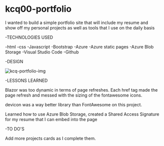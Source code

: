# kcq00-portfolio

I wanted to build a simple portfolio site that will include my resume and show off my personal projects as well as tools that I use on the daily basis

-TECHNOLOGIES USED

-html
-css
-Javascript
-Bootstrap
-Azure
-Azure static pages
-Azure Blob Storage
-Visual Studio Code
-Github

-DESIGN

![kcq-portfolio-img](https://github.com/user-attachments/assets/0697ad07-4633-42fa-b550-82533af4d667)


-LESSONS LEARNED

Blazor was too dynamic in terms of page refreshes. Each href tag made the page refresh and messed with the sizing of the fontawesome icons.

devicon was a way better library than FontAwesome on this project.

Learned how to use Azure Blob Storage, created a Shared Access Signature for my resume that I can embed into the page

-TO DO'S

Add more projects cards as I complete them.
